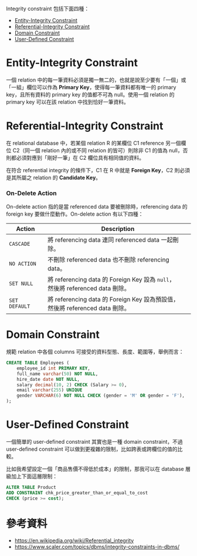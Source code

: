 Integrity constraint 包括下面四種：

- [Entity-Integrity Constraint](<#Entity-Integrity Constraint>)
- [Referential-Integrity Constraint](<#Referential-Integrity Constraint>)
- [Domain Constraint](<#Domain Constraint>)
- [User-Defined Constraint](<#User-Defined Constraint>)

# Entity-Integrity Constraint

一個 relation 中的每一筆資料必須是獨一無二的，也就是說至少要有「一個」或「一組」欄位可以作為 **Primary Key**，使得每一筆資料都有唯一的 primary key，且所有資料的 primary key 的值都不可為 null。使用一個 relation 的 primary key 可以在該 relation 中找到恰好一筆資料。

# Referential-Integrity Constraint

在 relational database 中，若某個 relation R 的某欄位 C1 reference 另一個欄位 C2（同一個 relation 內的或不同 relation 的皆可）則除非 C1 的值為 null，否則都必須對應到「剛好一筆」在 C2 欄位具有相同值的資料。

在符合 referential integrity 的條件下，C1 在 R 中就是 **Foreign Key**，C2 則必須是其所屬之 relation 的 **Candidate Key**。

### On-Delete Action

On-delete action 指的是當 referenced data 要被刪除時，referencing data 的 foreign key 要做什麼動作。On-delete action 有以下四種：

|Action|Description|
|---|---|
|`CASCADE`|將 referencing data 連同 referenced data 一起刪除。|
|`NO ACTION`|不刪除 referenced data 也不刪除 referencing data。|
|`SET NULL`|將 referencing data 的 Foreign Key 設為 `null`，</br>然後將 referenced data 刪除。|
|`SET DEFAULT`|將 referencing data 的 Foreign Key 設為預設值，</br>然後將 referenced data 刪除。|

# Domain Constraint

規範 relation 中各個 columns 可接受的資料型態、長度、範圍等，舉例而言：

```SQL
CREATE TABLE Employees (
    employee_id int PRIMARY KEY,
    full_name varchar(50) NOT NULL,
    hire_date date NOT NULL,
    salary decimal(10, 2) CHECK (Salary >= 0),
    email varchar(255) UNIQUE
    gender VARCHAR(6) NOT NULL CHECK (gender = 'M' OR gender = 'F'),
);
```

# User-Defined Constraint

一個簡單的 user-defined constraint 其實也是一種 domain constraint，不過 user-defined constraint 可以做到更複雜的限制，比如跨表或跨欄位的值的比較。

比如我希望設定一個「商品售價不得低於成本」的限制，那我可以在 database 層級加上下面這層限制：

```SQL
ALTER TABLE Product
ADD CONSTRAINT chk_price_greater_than_or_equal_to_cost
CHECK (price >= cost);
```

# 參考資料

- <https://en.wikipedia.org/wiki/Referential_integrity>
- <https://www.scaler.com/topics/dbms/integrity-constraints-in-dbms/>
